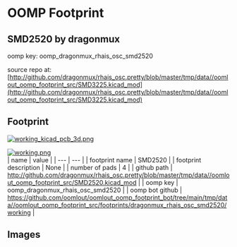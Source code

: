 # OOMP Footprint  
## SMD2520  by dragonmux  
  
oomp key: oomp_dragonmux_rhais_osc_smd2520  
  
source repo at: [http://github.com/dragonmux/rhais_osc.pretty/blob/master/tmp/data//oomlout_oomp_footprint_src/SMD3225.kicad_mod](http://github.com/dragonmux/rhais_osc.pretty/blob/master/tmp/data//oomlout_oomp_footprint_src/SMD3225.kicad_mod)  
## Footprint  
  
[![working_kicad_pcb_3d.png](working_kicad_pcb_3d_600.png)](working_kicad_pcb_3d.png)  
  
[![working.png](working_600.png)](working.png)  
| name | value | 
| --- | --- | 
| footprint name | SMD2520 | 
| footprint description | None | 
| number of pads | 4 | 
| github path | http://github.com/dragonmux/rhais_osc.pretty/blob/master/tmp/data//oomlout_oomp_footprint_src/SMD2520.kicad_mod | 
| oomp key | oomp_dragonmux_rhais_osc_smd2520 | 
| oomp bot github | https://github.com/oomlout/oomlout_oomp_footprint_bot/tree/main/tmp/data//oomlout_oomp_footprint_src/footprints/dragonmux_rhais_osc_smd2520/working | 
## Images  
